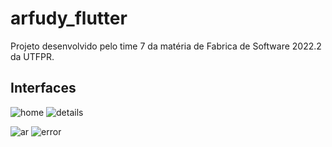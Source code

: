 # arfudy_flutter

Projeto desenvolvido pelo time 7 da matéria de Fabrica de Software 2022.2 da UTFPR.

## Interfaces

![home](https://user-images.githubusercontent.com/52502707/207890978-ef00fdee-06a0-4bb6-a0ea-91be979b4ffb.png)
![details](https://user-images.githubusercontent.com/52502707/207890997-d1c75e43-a444-49c0-b9b5-788ceac39d4b.png)

![ar](https://user-images.githubusercontent.com/52502707/207891033-9e6f1107-4955-4a11-83df-0409cf6f8c76.png)
![error](https://user-images.githubusercontent.com/52502707/207891045-6a0ccf07-a43a-4209-92c3-4404bd002362.png)
